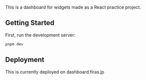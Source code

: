 This is a dashboard for widgets made as a React practice project.

## Getting Started

First, run the development server:

```bash
pnpm dev
```
## Deployment

This is currently deployed on dashboard.firas.jp
